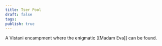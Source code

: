 ```yaml
---
title: Tser Pool
draft: false
tags: 
publish: true
---
```

A Vistani encampment where the enigmatic [[Madam Eva]] can be found.